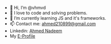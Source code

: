 - 👋 Hi, I’m @vhmvd
- 👀 I love to code and solving problems.
- 🌱 I’m currently learning JS and it's frameworks.
- 📫 Contact me: ahmed210899@gmail.com
- Linkedin: [Ahmed Nadeem](https://www.linkedin.com/in/vhmn/)
- My [E-Profile](https://ahmednadeem.me)

<!---
vhmvd/vhmvd is a ✨ special ✨ repository because its `README.md` (this file) appears on your GitHub profile.
You can click the Preview link to take a look at your changes.
--->

